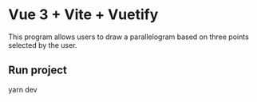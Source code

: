 # Vue 3 + Vite + Vuetify

This program allows users to draw a parallelogram based on three points selected by the user.

## Run project

yarn dev